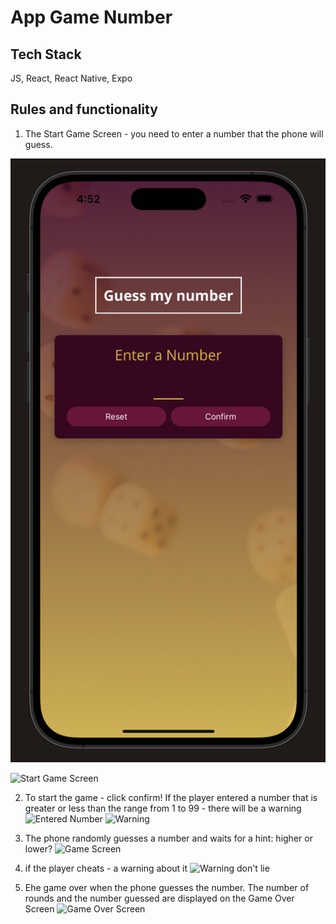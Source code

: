 # App Game Number

## Tech Stack

JS, React, React Native, Expo

## Rules and functionality

1. The Start Game Screen - you need to enter a number that the phone will guess.

![Start Game Screen](<https://github.com/VitaKoval/number-game/blob/master/assets/screnshoots/StartGame.png>)
<!--  -->
![Start Game Screen](<img src="/assets/screnshoots/StartGame.png" width="100">)

2. To start the game - click confirm!
   If the player entered a number that is greater or less than the range from 1 to 99 - there will be a warning
   ![Entered Number](<http(s)://адрес_картинки.png(jpg)>)
   ![Warning](<http(s)://адрес_картинки.png(jpg)>)

3. The phone randomly guesses a number and waits for a hint: higher or lower?
   ![Game Screen](<http(s)://адрес_картинки.png(jpg)>)

4. if the player cheats - a warning about it
   ![Warning don't lie](<http(s)://адрес_картинки.png(jpg)>)

5. Еhe game over when the phone guesses the number.
   The number of rounds and the number guessed are displayed on the Game Over Screen
   ![Game Over Screen](<http(s)://адрес_картинки.png(jpg)>)
